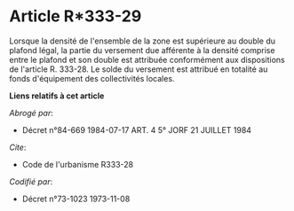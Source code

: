 # Article R*333-29

Lorsque la densité de l'ensemble de la zone est supérieure au double du plafond légal, la partie du versement due afférente à
la densité comprise entre le plafond et son double est attribuée conformément aux dispositions de l'article R. 333-28. Le
solde du versement est attribué en totalité au fonds d'équipement des collectivités locales.

**Liens relatifs à cet article**

_Abrogé par_:

  - Décret n°84-669 1984-07-17 ART. 4 5° JORF 21 JUILLET 1984

_Cite_:

  - Code de l'urbanisme R333-28

_Codifié par_:

  - Décret n°73-1023 1973-11-08
